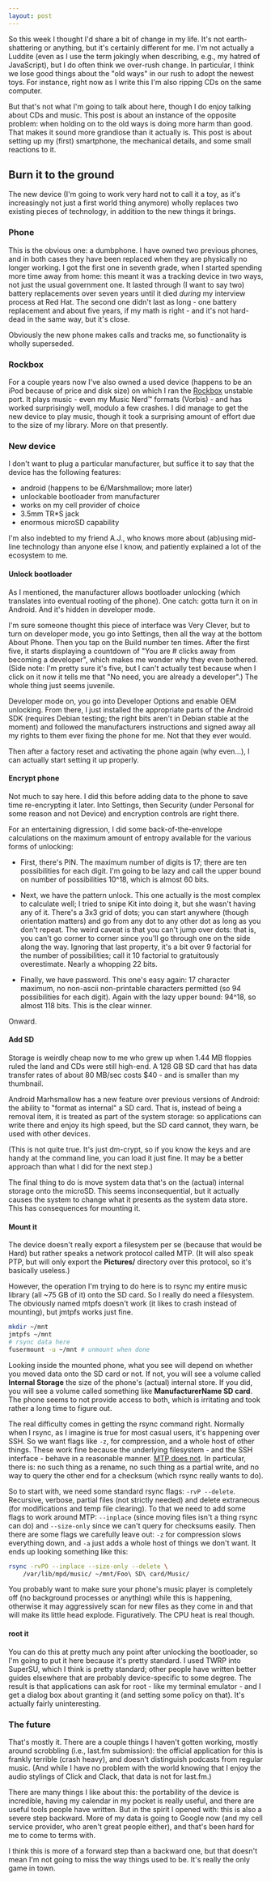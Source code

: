 ```yaml
---
layout: post
---
```


So this week I thought I'd share a bit of change in my life.  It's not
earth-shattering or anything, but it's certainly different for me.
I'm not actually a Luddite (even as I use the term jokingly when
describing, e.g., my hatred of JavaScript), but I do often think we
over-rush change.  In particular, I think we lose good things about
the "old ways" in our rush to adopt the newest toys.  For instance,
right now as I write this I'm also ripping CDs on the same computer.

But that's not what I'm going to talk about here, though I do enjoy talking
about CDs and music.  This post is about an instance of the opposite problem:
when holding on to the old ways is doing more harm than good.  That makes it
sound more grandiose than it actually is.  This post is about setting up my
(first) smartphone, the mechanical details, and some small reactions to it.

## Burn it to the ground

The new device (I'm going to work very hard not to call it a toy, as it's
increasingly not just a first world thing anymore) wholly replaces two
existing pieces of technology, in addition to the new things it brings.

### Phone

This is the obvious one: a dumbphone.  I have owned two previous phones, and
in both cases they have been replaced when they are physically no longer
working.  I got the first one in seventh grade, when I started spending more
time away from home: this meant it was a tracking device in two ways, not just
the usual government one.  It lasted through (I want to say two) battery
replacements over seven years until it died *during* my interview process at
Red Hat.  The second one didn't last as long - one battery replacement and
about five years, if my math is right - and it's not hard-dead in the same
way, but it's close.

Obviously the new phone makes calls and tracks me, so functionality is wholly
superseded.

### Rockbox

For a couple years now I've also owned a used device (happens to be an iPod
because of price and disk size) on which I ran the
[Rockbox](http://www.rockbox.org/) unstable port.  It plays music - even my
Music Nerd™ formats (Vorbis) - and has worked surprisingly well, modulo a few
crashes.  I did manage to get the new device to play music, though it took a
surprising amount of effort due to the size of my library.  More on that
presently.

### New device

I don't want to plug a particular manufacturer, but suffice it to say that the
device has the following features:

- android (happens to be 6/Marshmallow; more later)
- unlockable bootloader from manufacturer
- works on my cell provider of choice
- 3.5mm TR*S jack
- enormous microSD capability

I'm also indebted to my friend A.J., who knows more about (ab)using mid-line
technology than anyone else I know, and patiently explained a lot of the
ecosystem to me.

#### Unlock bootloader

As I mentioned, the manufacturer allows bootloader unlocking (which translates
into eventual rooting of the phone).  One catch: gotta turn it on in Android.
And it's hidden in developer mode.

I'm sure someone thought this piece of interface was Very Clever, but to turn
on developer mode, you go into Settings, then all the way at the bottom About
Phone.  Then you tap on the Build number ten times.  After the first five, it
starts displaying a countdown of "You are # clicks away from becoming a
developer", which makes me wonder why they even bothered.  (Side note: I'm
pretty sure it's five, but I can't actually test because when I click on it
now it tells me that "No need, you are already a developer".)  The whole thing
just seems juvenile.

Developer mode on, you go into Developer Options and enable OEM unlocking.
From there, I just installed the appropriate parts of the Android SDK
(requires Debian testing; the right bits aren't in Debian stable at the
moment) and followed the manufacturers instructions and signed away all my
rights to them ever fixing the phone for me.  Not that they ever would.

Then after a factory reset and activating the phone again (why even...), I can
actually start setting it up properly.

#### Encrypt phone

Not much to say here.  I did this before adding data to the phone to save time
re-encrypting it later.  Into Settings, then Security (under Personal for some
reason and not Device) and encryption controls are right there.

For an entertaining digression, I did some back-of-the-envelope calculations
on the maximum amount of entropy available for the various forms of unlocking:

- First, there's PIN.  The maximum number of digits is 17; there are ten
  possibilities for each digit.  I'm going to be lazy and call the upper bound
  on number of possibilities 10^18, which is almost 60 bits.

- Next, we have the pattern unlock.  This one actually is the most complex to
  calculate well; I tried to snipe Kit into doing it, but she wasn't having
  any of it.  There's a 3x3 grid of dots; you can start anywhere (though
  orientation matters) and go from any dot to any other dot as long as you
  don't repeat.  The weird caveat is that you can't jump over dots: that is,
  you can't go corner to corner since you'll go through one on the side along
  the way.  Ignoring that last property, it's a bit over 9 factorial for the
  number of possibilities; call it 10 factorial to gratuitously overestimate.
  Nearly a whopping 22 bits.

- Finally, we have password.  This one's easy again: 17 character maximum, no
  non-ascii non-printable characters permitted (so 94 possibilities for each
  digit).  Again with the lazy upper bound: 94^18, so almost 118 bits.  This
  is the clear winner.

Onward.

#### Add SD

Storage is weirdly cheap now to me who grew up when 1.44 MB floppies ruled the
land and CDs were still high-end.  A 128 GB SD card that has data transfer
rates of about 80 MB/sec costs $40 - and is smaller than my thumbnail.

Android Marhsmallow has a new feature over previous versions of Android: the
ability to "format as internal" a SD card.  That is, instead of being a
removal item, it is treated as part of the system storage: so applications can
write there and enjoy its high speed, but the SD card cannot, they warn, be
used with other devices.

(This is not quite true.  It's just dm-crypt, so if you know the keys and are
handy at the command line, you can load it just fine.  It may be a better
approach than what I did for the next step.)

The final thing to do is move system data that's on the (actual) internal
storage onto the microSD.  This seems inconsequential, but it actually causes
the system to change what it presents as the system data store.  This has
consequences for mounting it.

#### Mount it

The device doesn't really export a filesystem per se (because that would be
Hard) but rather speaks a network protocol called MTP.  (It will also speak
PTP, but will only export the **Pictures/** directory over this protocol, so
it's basically useless.)

However, the operation I'm trying to do here is to rsync my entire music
library (all ~75 GB of it) onto the SD card.  So I really do need a
filesystem.  The obviously named mtpfs doesn't work (it likes to crash instead
of mounting), but jmtpfs works just fine.

```bash
mkdir ~/mnt
jmtpfs ~/mnt
# rsync data here
fusermount -u ~/mnt # unmount when done
```

Looking inside the mounted phone, what you see will depend on whether you
moved data onto the SD card or not.  If not, you will see a volume called
**Internal Storage** the size of the phone's (actual) internal store.  If you
did, you will see a volume called something like **ManufacturerName SD
card**.  The phone seems to not provide access to both, which is irritating
and took rather a long time to figure out.

The real difficulty comes in getting the rsync command right.  Normally when I
rsync, as I imagine is true for most casual users, it's happening over SSH.
So we want flags like `-z`, for compression, and a whole host of other
things.  These work fine because the underlying filesystem - and the SSH
interface - behave in a reasonable manner.
[MTP does not](https://github.com/kiorky/jmtpfs/blob/master/README#L76-L95).
In particular, there is: no such thing as a rename, no such thing as a partial
write, and no way to query the other end for a checksum (which rsync really
wants to do).

So to start with, we need some standard rsync flags: `-rvP --delete`.
Recursive, verbose, partial files (not strictly needed) and delete extraneous
(for modifications and temp file clearing).  To that we need to add some flags
to work around MTP: `--inplace` (since moving files isn't a thing rsync can
do) and `--size-only` since we can't query for checksums easily.  Then there
are some flags we carefully leave out: `-z` for compression slows everything
down, and `-a` just adds a whole host of things we don't want.  It ends up
looking something like this:

```bash
rsync -rvPO --inplace --size-only --delete \
    /var/lib/mpd/music/ ~/mnt/Foo\ SD\ card/Music/
```

You probably want to make sure your phone's music player is completely off (no
background processes or anything) while this is happening, otherwise it may
aggressively scan for new files as they come in and that will make its little
head explode.  Figuratively.  The CPU heat is real though.

#### root it

You can do this at pretty much any point after unlocking the bootloader, so
I'm going to put it here because it's pretty standard.  I used TWRP into
SuperSU, which I think is pretty standard; other people have written better
guides elsewhere that are probably device-specific to some degree.  The result
is that applications can ask for root - like my terminal emulator - and I get
a dialog box about granting it (and setting some policy on that).  It's
actually fairly uninteresting.

### The future

That's mostly it.  There are a couple things I haven't gotten working, mostly
around scrobbling (i.e., last.fm submission): the official application for
this is frankly terrible (crash heavy), and doesn't distinguish podcasts from
regular music.  (And while I have no problem with the world knowing that I
enjoy the audio stylings of Click and Clack, that data is not for last.fm.)

There are many things I like about this: the portability of the device is
incredible, having my calendar in my pocket is really useful, and there are
useful tools people have written.  But in the spirit I opened with: this is
also a severe step backward.  More of my data is going to Google now (and my
cell service provider, who aren't great people either), and that's been hard
for me to come to terms with.

I think this is more of a forward step than a backward one, but that doesn't
mean I'm not going to miss the way things used to be.  It's really the only
game in town.
